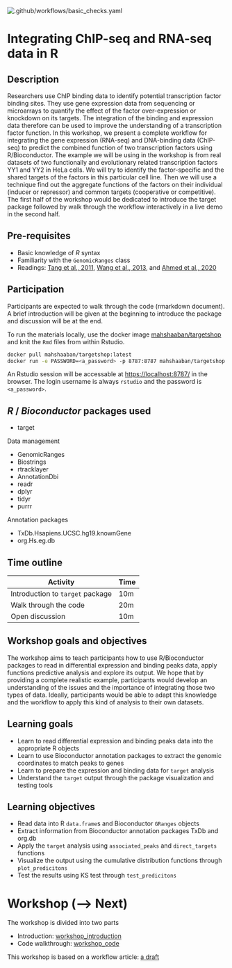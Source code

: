 ![.github/workflows/basic_checks.yaml](https://github.com/MahShaaban/targetShop/workflows/.github/workflows/basic_checks.yaml/badge.svg)

# Integrating ChIP-seq and RNA-seq data in R

## Description

Researchers use ChIP binding data to identify potential transcription factor 
binding sites. They use gene expression data from sequencing or microarrays to
quantify the effect of the factor over-expression or knockdown on 
its targets. The integration of the binding and expression data therefore can be
used to improve the understanding of a transcription factor function. In this
workshop, we present a complete workflow for integrating the gene expression 
(RNA-seq) and DNA-binding data (ChIP-seq) to predict the combined function of 
two transcription factors using R/Bioconductor. The example we will be using in 
the workshop is from real datasets of two functionally and evolutionary related
transcription factors YY1 and YY2 in HeLa cells. We will try to identify the
factor-specific and the shared targets of the factors in this particular cell 
line. Then we will use a technique find out the aggregate functions of the 
factors on their individual (inducer or repressor) and common targets 
(cooperative or competitive). The first half of the workshop would be 
dedicated to introduce the target package followed by walk through the workflow
interactively in a live demo in the second half.

## Pre-requisites

- Basic knowledge of _R_ syntax
- Familiarity with the `GenomicRanges` class
- Readings:
[Tang et al., 2011](https://pubmed.ncbi.nlm.nih.gov/21940749/),
[Wang et al., 2013](https://pubmed.ncbi.nlm.nih.gov/24263090/), and 
[Ahmed et al., 2020](https://pubmed.ncbi.nlm.nih.gov/32894066/)

## Participation

Participants are expected to walk through the code (rmarkdown document). A brief 
introduction will be given at the beginning to introduce the package and
discussion will be at the end.

To run the materials locally, use the docker image 
[mahshaaban/targetshop](https://hub.docker.com/repository/docker/mahshaaban/targetshop/) and knit the `Rmd` files from within Rstudio.
 
```bash
docker pull mahshaaban/targetshop:latest
docker run -e PASSWORD=<a_password> -p 8787:8787 mahshaaban/targetshop:latest
```
 
An Rstudio session will be accessable at 
[https://localhost:8787/](https://localhost:8787/)
in the browser. The login username is always `rstudio` and the password is 
`<a_password>`.

## _R_ / _Bioconductor_ packages used

- target

Data management

- GenomicRanges
- Biostrings
- rtracklayer
- AnnotationDbi
- readr
- dplyr
- tidyr
- purrr

Annotation packages

- TxDb.Hsapiens.UCSC.hg19.knownGene
- org.Hs.eg.db

## Time outline

| Activity                        | Time |
|---------------------------------|------|
| Introduction to `target` package| 10m  |
| Walk through the code           | 20m  |
| Open discussion                 | 10m  |

## Workshop goals and objectives

The workshop aims to teach participants how to use R/Bioconductor packages to 
read in differential expression and binding peaks data, apply functions 
predictive analysis and explore its output. We hope that by providing a 
complete realistic example, participants would develop an understanding of the 
issues and the importance of integrating those two types of data. Ideally,
participants would be able to adapt this knowledge and the workflow to apply 
this kind of analysis to their own datasets.

## Learning goals

- Learn to read differential expression and binding peaks data into the 
appropriate R objects
- Learn to use Bioconductor annotation packages to extract the genomic 
coordinates to match peaks to genes
- Learn to prepare the expression and binding data for `target` analysis
- Understand the `target` output through the package visualization and testing 
tools

## Learning objectives

- Read data into R `data.frame`s and Bioconductor `GRanges` objects
- Extract information from Bioconductor annotation packages TxDb and org.db
- Apply the `target` analysis using `associated_peaks` and `direct_targets` 
functions
- Visualize the output using the cumulative distribution functions through
`plot_predicitons`
- Test the results using KS test through `test_predicitons`

# Workshop (--> Next)

The workshop is divided into two parts

- Introduction: [workshop_introduction](https://mahshaaban.github.io/targetShop/articles/workshop_introduction.html)
- Code walkthrough: [workshop_code](https://mahshaaban.github.io/targetShop/articles/workshop_code.html)

This workshop is based on a workflow article: [a draft](https://github.com/MahShaaban/targetFlow)
